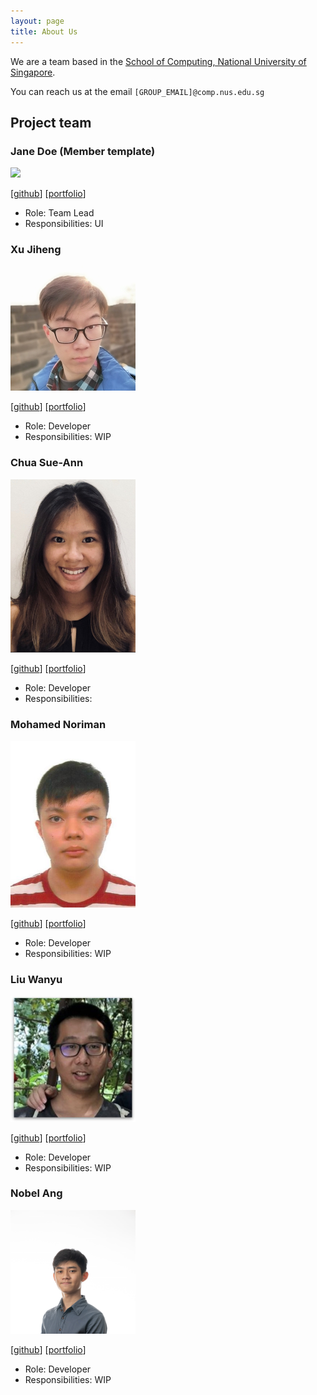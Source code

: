 ```yaml
---
layout: page
title: About Us
---
```


We are a team based in the [School of Computing, National University of Singapore](http://www.comp.nus.edu.sg).

You can reach us at the email `[GROUP_EMAIL]@comp.nus.edu.sg`

## Project team

### Jane Doe (Member template)

<img src="images/johndoe.png" width="200px">

[[github](http://github.com/johndoe)]
[[portfolio](team/johndoe.md)]

* Role: Team Lead
* Responsibilities: UI

### Xu Jiheng

<img src="images/jeffzincatz.png" width="200px">

[[github](http://github.com/JeffZincatz)] [[portfolio](team/jeffzincatz.md)]

* Role: Developer
* Responsibilities: WIP

### Chua Sue-Ann

<img src="images/sueann-chua.png" width="200px">

[[github](http://github.com/sueann-chua)] [[portfolio](team/sueann-chua.md)]

* Role: Developer
* Responsibilities:

### Mohamed Noriman

<img src="images/seaweediman.png" width="200px">

[[github](http://github.com/seaweediman)] [[portfolio](team/seaweediman.md)]

* Role: Developer
* Responsibilities: WIP

### Liu Wanyu

<img src="images/wanyu-l.png" width="200px">

[[github](http://github.com/wanyu-l)] [[portfolio](team/wanyu-l.md)]

* Role: Developer
* Responsibilities: WIP

### Nobel Ang

<img src="images/angnobel.png" width="200px">

[[github](http://github.com/angnobel)] [[portfolio](team/nobel.md)]

* Role: Developer
* Responsibilities: WIP

